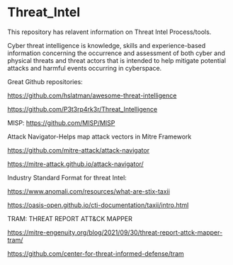 # Threat_Intel
This repository has relavent information on Threat Intel Process/tools.

Cyber threat intelligence is knowledge, skills and experience-based information concerning the occurrence and assessment of both cyber and physical threats and threat actors that is intended to help mitigate potential attacks and harmful events occurring in cyberspace.

Great Github repositories:

https://github.com/hslatman/awesome-threat-intelligence

https://github.com/P3t3rp4rk3r/Threat_Intelligence

MISP: https://github.com/MISP/MISP

Attack Navigator-Helps map attack vectors in Mitre Framework

https://github.com/mitre-attack/attack-navigator

https://mitre-attack.github.io/attack-navigator/

Industry Standard Format for threat Intel:

https://www.anomali.com/resources/what-are-stix-taxii

https://oasis-open.github.io/cti-documentation/taxii/intro.html

TRAM: THREAT REPORT ATT&CK MAPPER

https://mitre-engenuity.org/blog/2021/09/30/threat-report-attck-mapper-tram/

https://github.com/center-for-threat-informed-defense/tram 



